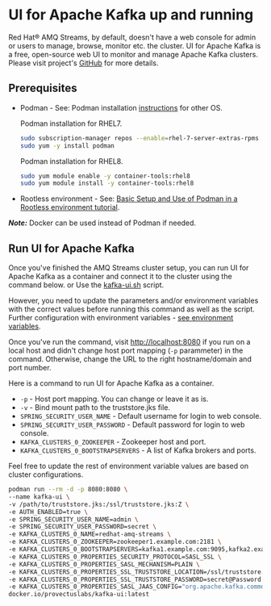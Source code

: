 # UI for Apache Kafka up and running

Red Hat® AMQ Streams, by default, doesn't have a web console for admin or users to manage, browse, monitor etc. the cluster.
UI for Apache Kafka is a free, open-source web UI to monitor and manage Apache Kafka clusters. Please visit project's [GitHub](https://github.com/provectus/kafka-ui) for more details.

## Prerequisites

- Podman - See: Podman installation [instructions](https://podman.io/getting-started/installation) for other OS.

    Podman installation for RHEL7.

    ```sh
    sudo subscription-manager repos --enable=rhel-7-server-extras-rpms
    sudo yum -y install podman
    ```

    Podman installation for RHEL8.

    ```sh
    sudo yum module enable -y container-tools:rhel8
    sudo yum module install -y container-tools:rhel8
    ```

- Rootless environment - See: [Basic Setup and Use of Podman in a Rootless environment tutorial](https://github.com/containers/podman/blob/main/docs/tutorials/rootless_tutorial.md).

**_Note:_** Docker can be used instead of Podman if needed.

## Run UI for Apache Kafka

Once you've finished the AMQ Streams cluster setup, you can run UI for Apache Kafka as a container and connect it to the cluster using the command below. or Use the [kafka-ui.sh](kafka-ui.sh) script.

However, you need to update the parameters and/or environment variables with the correct values before running this command as well as the script. Further configuration with environment variables - [see environment variables](https://github.com/provectus/kafka-ui#env_variables).

Once you've run the command, visit [http://localhost:8080](http://localhost:8080) if you run on a local host and didn't change host port mapping (`-p` parammeter) in the command. Otherwise, change the URL to the right hostname/domain and port number.

Here is a command to run UI for Apache Kafka as a container.

- `-p` - Host port mapping. You can change or leave it as is.
- `-v` - Bind mount path to the truststore.jks file.
- `SPRING_SECURITY_USER_NAME` - Default username for login to web console.
- `SPRING_SECURITY_USER_PASSWORD` - Default password for login to web console.
- `KAFKA_CLUSTERS_0_ZOOKEEPER` - Zookeeper host and port.
- `KAFKA_CLUSTERS_0_BOOTSTRAPSERVERS` - A list of Kafka brokers and ports.

Feel free to update the rest of environment variable values are based on cluster configurations.

```sh
podman run --rm -d -p 8080:8080 \
--name kafka-ui \
-v /path/to/truststore.jks:/ssl/truststore.jks:Z \
-e AUTH_ENABLED=true \
-e SPRING_SECURITY_USER_NAME=admin \
-e SPRING_SECURITY_USER_PASSWORD=secret \
-e KAFKA_CLUSTERS_0_NAME=redhat-amq-streams \
-e KAFKA_CLUSTERS_0_ZOOKEEPER=zookeeper1.example.com:2181 \
-e KAFKA_CLUSTERS_0_BOOTSTRAPSERVERS=kafka1.example.com:9095,kafka2.example.com:9095,kafka3.example.com:9095 \
-e KAFKA_CLUSTERS_0_PROPERTIES_SECURITY_PROTOCOL=SASL_SSL \
-e KAFKA_CLUSTERS_0_PROPERTIES_SASL_MECHANISM=PLAIN \
-e KAFKA_CLUSTERS_0_PROPERTIES_SSL_TRUSTSTORE_LOCATION=/ssl/truststore.jks \
-e KAFKA_CLUSTERS_0_PROPERTIES_SSL_TRUSTSTORE_PASSWORD=secret@Password! \
-e KAFKA_CLUSTERS_0_PROPERTIES_SASL_JAAS_CONFIG="org.apache.kafka.common.security.plain.PlainLoginModule required username=\"admin\" password=\"secret@Password!\";" \
docker.io/provectuslabs/kafka-ui:latest

```
